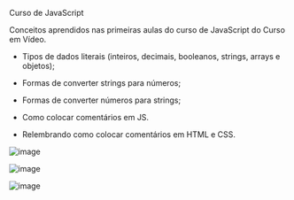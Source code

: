 Curso de JavaScript

Conceitos aprendidos nas primeiras aulas do curso de JavaScript do Curso em Vídeo. 

- Tipos de dados literais (inteiros, decimais, booleanos, strings, arrays e objetos);

- Formas de converter strings para números;

- Formas de converter números para strings;

- Como colocar comentários em JS.

- Relembrando como colocar comentários em HTML e CSS. 

![image](https://user-images.githubusercontent.com/106722825/215917086-8438bc25-0b70-4cd0-bcdc-e728028ca6bc.png)

![image](https://user-images.githubusercontent.com/106722825/215917169-b452d0fe-c00f-444c-b27b-e8730e50522a.png)

![image](https://user-images.githubusercontent.com/106722825/215917231-18e7f640-9f37-4b32-90b9-8b5ea8389945.png)

